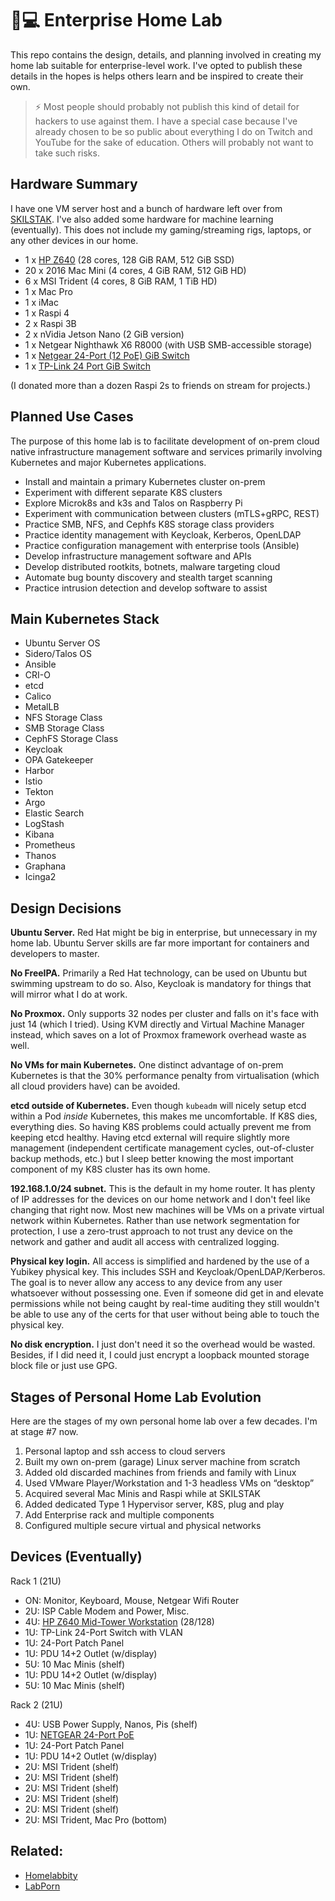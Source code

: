 # 🏡💻 Enterprise Home Lab

This repo contains the design, details, and planning involved in
creating my home lab suitable for enterprise-level work. I've opted to
publish these details in the hopes is helps others learn and be inspired
to create their own.

> ⚡ Most people should probably not publish this kind of detail for
> hackers to use against them. I have a special case because I've
> already chosen to be so public about everything I do on Twitch and
> YouTube for the sake of education. Others will probably not want to
> take such risks.

## Hardware Summary

I have one VM server host and a bunch of hardware left over from
[SKILSTAK](https://skilstak.io). I've also added some hardware for
machine learning (eventually). This does not include my gaming/streaming
rigs, laptops, or any other devices in our home.

* 1 x [HP Z640](https://a.co/d/2QieEnW) (28 cores, 128 GiB RAM, 512 GiB SSD)
* 20 x 2016 Mac Mini (4 cores, 4 GiB RAM, 512 GiB HD)
* 6 x MSI Trident (4 cores, 8 GiB RAM, 1 TiB HD)
* 1 x Mac Pro
* 1 x iMac
* 1 x Raspi 4
* 2 x Raspi 3B
* 2 x nVidia Jetson Nano (2 GiB version)
* 1 x Netgear Nighthawk X6 R8000 (with USB SMB-accessible storage)
* 1 x [Netgear 24-Port (12 PoE) GiB Switch](https://a.co/d/5uAJry2)
* 1 x [TP-Link 24 Port GiB Switch](https://a.co/d/iq1AupR)

(I donated more than a dozen Raspi 2s to friends on stream for projects.)

## Planned Use Cases

The purpose of this home lab is to facilitate development of on-prem
cloud native infrastructure management software and services primarily
involving Kubernetes and major Kubernetes applications.

* Install and maintain a primary Kubernetes cluster on-prem
* Experiment with different separate K8S clusters
* Explore Microk8s and k3s and Talos on Raspberry Pi
* Experiment with communication between clusters (mTLS+gRPC, REST)
* Practice SMB, NFS, and Cephfs K8S storage class providers
* Practice identity management with Keycloak, Kerberos, OpenLDAP
* Practice configuration management with enterprise tools (Ansible)
* Develop infrastructure management software and APIs
* Develop distributed rootkits, botnets, malware targeting cloud
* Automate bug bounty discovery and stealth target scanning
* Practice intrusion detection and develop software to assist

## Main Kubernetes Stack

* Ubuntu Server OS
* Sidero/Talos OS
* Ansible
* CRI-O
* etcd
* Calico
* MetalLB
* NFS Storage Class
* SMB Storage Class
* CephFS Storage Class
* Keycloak
* OPA Gatekeeper
* Harbor
* Istio
* Tekton
* Argo
* Elastic Search
* LogStash
* Kibana
* Prometheus
* Thanos
* Graphana
* Icinga2

## Design Decisions

**Ubuntu Server.** Red Hat might be big in enterprise, but unnecessary
in my home lab. Ubuntu Server skills are far more important for
containers and developers to master.

**No FreeIPA.** Primarily a Red Hat technology, can be used on Ubuntu
but swimming upstream to do so. Also, Keycloak is mandatory for things
that will mirror what I do at work.

**No Proxmox.** Only supports 32 nodes per cluster and falls on it's face
with just 14 (which I tried). Using KVM directly and Virtual Machine
Manager instead, which saves on a lot of Proxmox framework overhead
waste as well.

**No VMs for main Kubernetes.** One distinct advantage of on-prem
Kubernetes is that the 30% performance penalty from virtualisation
(which all cloud providers have) can be avoided.

**etcd outside of Kubernetes.** Even though `kubeadm` will nicely setup
etcd within a Pod *inside* Kubernetes, this makes me uncomfortable. If
K8S dies, everything dies. So having K8S problems could actually prevent
me from keeping etcd healthy. Having etcd external will require slightly
more management (independent certificate management cycles,
out-of-cluster backup methods, etc.) but I sleep better knowing the most
important component of my K8S cluster has its own home.

**192.168.1.0/24 subnet.** This is the default in my home router. It has
plenty of IP addresses for the devices on our home network and I don't
feel like changing that right now. Most new machines will be VMs on a
private virtual network within Kubernetes. Rather than use network
segmentation for protection, I use a zero-trust approach to not trust
any device on the network and gather and audit all access with
centralized logging.

**Physical key login.** All access is simplified and hardened by the use
of a Yubikey physical key. This includes SSH and
Keycloak/OpenLDAP/Kerberos. The goal is to never allow any access to any
device from any user whatsoever without possessing one. Even if someone
did get in and elevate permissions while not being caught by real-time
auditing they still wouldn't be able to use any of the certs for that
user without being able to touch the physical key.

**No disk encryption.** I just don't need it so the overhead would be
wasted. Besides, if I did need it, I could just encrypt a loopback
mounted storage block file or just use GPG.

## Stages of Personal Home Lab Evolution

Here are the stages of my own personal home lab over a few decades.
I'm at stage #7 now.

1.  Personal laptop and ssh access to cloud servers
2.  Built my own on-prem (garage) Linux server machine from scratch
3.  Added old discarded machines from friends and family with Linux
4.  Used VMware Player/Workstation and 1-3 headless VMs on “desktop”
5.  Acquired several Mac Minis and Raspi while at SKILSTAK
6.  Added dedicated Type 1 Hypervisor server, K8S, plug and play
7.  Add Enterprise rack and multiple components
8.  Configured multiple secure virtual and physical networks

## Devices (Eventually)

Rack 1 (21U)

* ON: Monitor, Keyboard, Mouse, Netgear Wifi Router
* 2U: ISP Cable Modem and Power, Misc.
* 4U: [HP Z640 Mid-Tower Workstation](https://a.co/d/2QieEnW) (28/128)
* 1U: TP-Link 24-Port Switch with VLAN
* 1U: 24-Port Patch Panel
* 1U: PDU 14+2 Outlet (w/display)
* 5U: 10 Mac Minis (shelf)
* 1U: PDU 14+2 Outlet (w/display)
* 5U: 10 Mac Minis (shelf)

Rack 2 (21U)

* 4U: USB Power Supply, Nanos, Pis (shelf)
* 1U: [NETGEAR 24-Port PoE](https://a.co/d/irM1DOg)
* 1U: 24-Port Patch Panel
* 1U: PDU 14+2 Outlet (w/display)
* 2U: MSI Trident (shelf)
* 2U: MSI Trident (shelf)
* 2U: MSI Trident (shelf)
* 2U: MSI Trident (shelf)
* 2U: MSI Trident (shelf)
* 2U: MSI Trident, Mac Pro (bottom)

## Related:

* [Homelabbity](https://www.reddit.com/r/homelab/)
* [LabPorn](https://www.reddit/r/LabPorn/)
